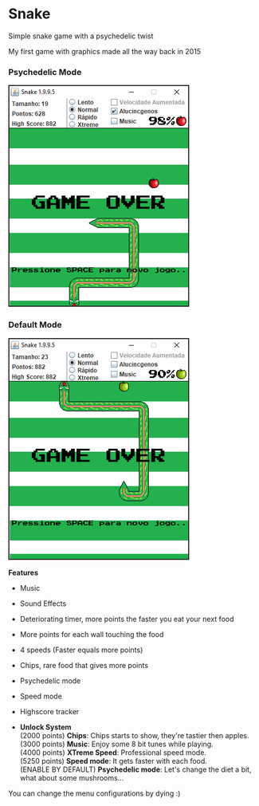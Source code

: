 # Snake

Simple snake game with a psychedelic twist

My first game with graphics made all the way back in 2015

### Psychedelic Mode
![Demo](static/snake_psyc_demo.gif)

### Default Mode
![Demo](static/snake_demo.gif)

**Features**
- Music
- Sound Effects
- Deteriorating timer, more points the faster you eat your next food
- More points for each wall touching the food 
- 4 speeds (Faster equals more points)
- Chips, rare food that gives more points
- Psychedelic mode
- Speed mode
- Highscore tracker

- **Unlock System**  
    (2000 points) **Chips**:  Chips starts to show, they're tastier then apples.  
    (3000 points) **Music**:  Enjoy some 8 bit tunes while playing.  
    (4000 points) **XTreme Speed**:  Professional speed mode.  
    (5250 points) **Speed mode**:  It gets faster with each food.  
    (ENABLE BY DEFAULT) **Psychedelic mode**: Let's change the diet a bit, what about some mushrooms...
    
You can change the menu configurations by dying :)
